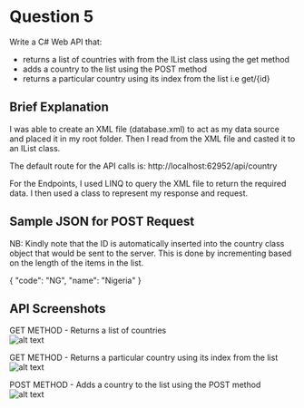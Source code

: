 # Question 5
Write a C# Web API that:
- returns a list of countries with from the IList class using the get method
- adds a country to the list using the POST method
- returns a particular country using its index from the list i.e get/{id}

## Brief Explanation
I was able to create an XML file (database.xml) to act as my data source and placed it in my root folder. Then I read from the XML file and casted it to an IList class.

The default route for the API calls is:
http://localhost:62952/api/country

For the Endpoints, I used LINQ to query the XML file to return the required data. I then used a class to represent my response and request.

## Sample JSON for POST Request
NB: Kindly note that the ID is automatically inserted into the country class object that would be sent to the server. This is done by incrementing based on the length of the items in the list.


{
    "code": "NG",
    "name": "Nigeria"
}

## API Screenshots
GET METHOD - Returns a list of countries <br />
![alt text](https://gtbtech5.s3.us-east-2.amazonaws.com/Q5A.PNG)<br />

GET METHOD - Returns a particular country using its index from the list <br />
![alt text](https://gtbtech5.s3.us-east-2.amazonaws.com/Q5B.PNG) <br />

POST METHOD - Adds a country to the list using the POST method <br />
![alt text](https://gtbtech5.s3.us-east-2.amazonaws.com/Q5C.PNG)  <br />
